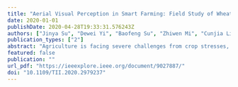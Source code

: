 ```yaml
---
title: "Aerial Visual Perception in Smart Farming: Field Study of Wheat Yellow Rust Monitoring"
date: 2020-01-01
publishDate: 2020-04-28T19:33:31.576243Z
authors: ["Jinya Su", "Dewei Yi", "Baofeng Su", "Zhiwen Mi", "Cunjia Liu", "Xiaoping Hu", "Xiangming Xu", "Lei Guo", "Wen-Hua Chen"]
publication_types: ["2"]
abstract: "Agriculture is facing severe challenges from crop stresses, threatening its sustainable development and food security. This work exploits aerial visual perception for yellow rust disease monitoring, which seamlessly integrates state-of-the-art techniques and algorithms including UAV sensing, multispectral imaging, vegetation segmentation and deep learning U-Net. A ﬁeld experiment is designed by infecting winter wheat with yellow rust inoculum, on top of which multispectral aerial images are captured by DJI Matrice 100 equipped with RedEdge camera. After image calibration and stitching, multispectral orthomosaic is labelled for system evaluation by inspecting highresolution RGB images taken by Parrot Anaﬁ Drone. The merits of the developed framework drawing spectral-spatial information concurrently are demonstrated by showing improved performance over purely spectral based classiﬁer by the classical random forest algorithm. Moreover, various network input band combinations are tested including three RGB bands and ﬁve selected spectral vegetation indices by Sequential Forward Selection strategy of Wrapper algorithm."
featured: false
publication: ""
url_pdf: "https://ieeexplore.ieee.org/document/9027887/"
doi: "10.1109/TII.2020.2979237"
---
```


